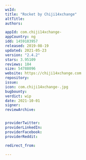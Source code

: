 ```yaml
---
wsId: 
title: "Rocket by Chiji14xchange"
altTitle: 
authors:

appId: com.chiji14xchange-
appCountry: ng
idd: 1459183957
released: 2019-08-19
updated: 2021-05-23
version: "2.4.2"
stars: 3.95109
reviews: 184
size: 54788096
website: https://chiji14xchange.com
repository: 
issue: 
icon: com.chiji14xchange-.jpg
bugbounty: 
verdict: wip
date: 2021-10-01
signer: 
reviewArchive:


providerTwitter: 
providerLinkedIn: 
providerFacebook: 
providerReddit: 

redirect_from:

---
```


